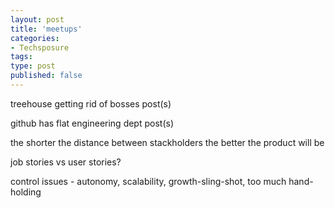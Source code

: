 ```yaml
---
layout: post
title: 'meetups'
categories:
- Techsposure
tags:
type: post
published: false
---
```



treehouse getting rid of bosses post(s)

github has flat engineering dept post(s)

the shorter the distance between stackholders the better the product will be

job stories vs user stories?

control issues - autonomy, scalability, growth-sling-shot, too much hand-holding